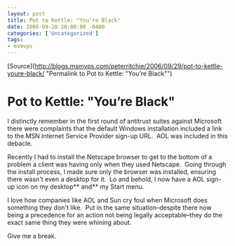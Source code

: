 ```yaml
---
layout: post
title: Pot to Kettle: "You’re Black"
date: 2006-09-28 20:00:00 -0400
categories: ['Uncategorized']
tags:
- msmvps
---
```

[Source](http://blogs.msmvps.com/peterritchie/2006/09/29/pot-to-kettle-youre-black/ "Permalink to Pot to Kettle: "You’re Black"")

# Pot to Kettle: "You’re Black"

I distinctly remember in the first round of antitrust suites against Microsoft there were complaints that the default Windows installation included a link to the MSN Internet Service Provider sign-up URL.  AOL was included in this debacle.

Recently I had to install the Netscape browser to get to the bottom of a problem a client was having only when they used Netscape.  Going through the install process, I made sure only the browser was installed, ensuring there wasn't even a desktop for it.  Lo and behold, I now have a AOL sign-up icon on my desktop** and** my Start menu.

I love how companies like AOL and Sun cry foul when Microsoft does something they don't like.  Put in the same situation–despite there now being a precedence for an action not being legally acceptable–they do the exact same thing they were whining about.

Give me a break.

